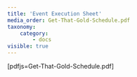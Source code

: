```yaml
---
title: 'Event Execution Sheet'
media_order: Get-That-Gold-Schedule.pdf
taxonomy:
    category:
        - docs
visible: true
---
```


[pdfjs=Get-That-Gold-Schedule.pdf]